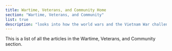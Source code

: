 ```yaml
---
title: Wartime, Veterans, and Community Home
section: "Wartime, Veterans, and Community"
list: true
description: "looks into how the world wars and the Vietnam War challenged Macalester, disrupting tradition in unexpected ways, and sometimes leading to lasting change."
---
```


This is a list of all the articles in the Wartime, Veterans, and Community section.